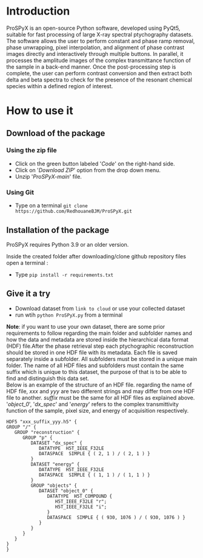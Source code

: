 <p style="text-align: center;">

# Introduction
ProSPyX is an open-source Python software, developed using PyQt5, suitable for fast processing of large X-ray spectral ptychography datasets. The software allows the user to perform constant and phase ramp removal, phase unwrapping, pixel interpolation, and alignment of phase contrast images directly and interactively through multiple buttons. In parallel, it processes the amplitude images of the complex transmittance function of the sample in a back-end manner. Once the post-processing step is complete, the user can perform contrast conversion and then extract both delta and beta spectra to check for the presence of the resonant chemical species within a defined region of interest.

# How to use it

## Download of the package
### Using the zip file
* Click on the green button labeled '_Code_' on the right-hand side.
* Click on '_Download ZIP_' option from the drop down menu.
* Unzip '_ProSPyX-main_' file.
### Using Git
* Type on a terminal `git clone https://github.com/RedhouaneBJM/ProSPyX.git`

## Installation of the package
ProSPyX requires Python 3.9 or an older version.

Inside the created folder after downloading/clone github repository files open a terminal :
* Type `pip install -r requirements.txt`

## Give it a try
* Download dataset from `link to cloud` or use your collected dataset
* run wtih `python ProSPyX.py` from a terminal

__Note__: if you want to use your own dataset, there are some prior requirements to follow regarding the main folder and subfolder names and how the data and metadata are stored inside the hierarchical data format (HDF) file.After the phase retrieval step each ptychographic reconstruction should be stored in one HDF file with its metadata. Each file is saved separately inside a subfolder. All subfolders must be stored in a unique main folder. The name of all HDF files and subfolders must contain the same suffix which is unique to this dataset, the purpose of that is to be able to find and distinguish this data set. <br>
Below is an example of the structure of an HDF file. regarding the name of HDF file, _xxx_ and _yyy_ are two different strings and may differ from one HDF file to another. _suffix_ must be the same for all HDF files as explained above.<br>
'_object_0_', '_dx_spec_' and '_energy_' refers to the complex transmittivity function of the sample, pixel size, and energy of acquisition respectively.

```
HDF5 "xxx_suffix_yyy.h5" {
GROUP "/" {
   GROUP "reconstruction" {
      GROUP "p" {
         DATASET "dx_spec" {
            DATATYPE  H5T_IEEE_F32LE
            DATASPACE  SIMPLE { ( 2, 1 ) / ( 2, 1 ) }
         }
         DATASET "energy" {
            DATATYPE  H5T_IEEE_F32LE
            DATASPACE  SIMPLE { ( 1, 1 ) / ( 1, 1 ) }
         }
         GROUP "objects" {
            DATASET "object_0" {
               DATATYPE  H5T_COMPOUND {
                  H5T_IEEE_F32LE "r";
                  H5T_IEEE_F32LE "i";
               }
               DATASPACE  SIMPLE { ( 930, 1076 ) / ( 930, 1076 ) }
            }
         }
      }
   }
}
}
```
</p>
